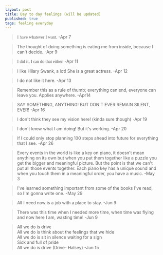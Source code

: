 ```yaml
---
layout: post
title: Day to day feelings (will be updated)
published: true
tags: feeling everyday
---
```



> <span style="font-family:Georgia;"> I have whatever I want. </span>  -Apr 7

> The thought of doing something is eating me from inside, because I can't decide. -Apr 9

> <span style="font-family:Times New Roman;">I did it, I can do that either. </span> -Apr 11

> I like Hilary Swank, a lot! She is a great actress. -Apr 12

> I do not like it here. -Apr 13

> Remember this as a rule of thumb; everything can end, everyone can leave you. Applies anywhere. -Apr14

> SAY SOMETHING, ANYTHING! BUT DON'T EVER REMAIN SILENT, EVER! -Apr 16

> I don't think they see my vision here! (kinda sure though) -Apr 19

> I don't know what I am doing! But it's working. -Apr 20

> If I could only stop planning 100 steps ahead into future for everything that I see. -Apr 26

> Every events in the world is like a key on piano, it doesn't mean anything on its own but when you put them together like a puzzle you get the bigger and meaningful picture. But the point is that we can't put all those events together.
Each piano key has a unique sound and when you touch them in a meaningful order, you have a music. -May 3

> I've learned something important from some of the books I've read, so I'm gonna write one.  -May 29

> All I need now is a job with a place to stay. -Jun 9

> There was this time when I needed more time, when time was flying and now here I am, wasting time! -Jun 9

> All we do is drive <br>
All we do is think about the feelings that we hide<br>
All we do is sit in silence waiting for a sign<br>
Sick and full of pride<br>
All we do is drive (Drive- Halsey) -Jun 15
